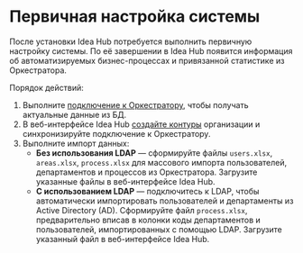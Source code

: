 # Первичная настройка системы

После установки Idea Hub потребуется выполнить первичную настройку системы. По её завершении в Idea Hub появится информация об автоматизируемых бизнес-процессах и привязанной статистике из Оркестратора. 

Порядок действий:
1. Выполните [подключение к Оркестратору](https://docs.primo-rpa.ru/primo-rpa/primo-rpa-idea-hub/installation/initial-setup/connecting-to-orch), чтобы получать актуальные данные из БД.
1. В веб-интерфейсе Idea Hub [создайте контуры](https://docs.primo-rpa.ru/primo-rpa/primo-rpa-idea-hub/installation/initial-setup/environments) организации и синхронизируйте подключение к Оркестратору.	
1. Выполните импорт данных:
   * **Без использования LDAP** — сформируйте файлы `users.xlsx`, `areas.xlsx`, `process.xlsx` для массового импорта пользователей, департаментов и процессов из Оркестратора. Загрузите указанные файлы в веб-интерфейсе Idea Hub.
   * **С использованием LDAP** — подключитесь к LDAP, чтобы автоматически импортировать пользователей и департаменты из Active Directory (AD). Сформируйте файл `process.xlsx`, предварительно вписав в колонки коды департаментов и пользователей, импортированных с помощью LDAP. Загрузите указанный файл в веб-интерфейсе Idea Hub.



